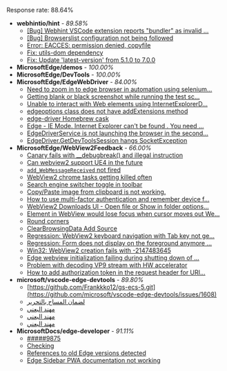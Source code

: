 Response rate: 88.64%

* **webhintio/hint** - _89.58%_
  * [[Bug] Webhint VSCode extension reports "bundler" as invalid ...](https://github.com/webhintio/hint/issues/5563)
  * [[Bug] Browserslist configuration not being followed](https://github.com/webhintio/hint/issues/5556)
  * [Error: EACCES: permission denied, copyfile](https://github.com/webhintio/hint/issues/5432)
  * [Fix: utils-dom dependency](https://github.com/webhintio/hint/pull/5564)
  * [Fix: Update 'latest-version' from 5.1.0 to 7.0.0](https://github.com/webhintio/hint/pull/5471)
* **MicrosoftEdge/demos** - _100.00%_
* **MicrosoftEdge/DevTools** - _100.00%_
* **MicrosoftEdge/EdgeWebDriver** - _84.00%_
  * [Need to zoom in to edge browser in automation using selenium...](https://github.com/MicrosoftEdge/EdgeWebDriver/issues/93)
  * [ Getting blank or black screenshot while running the test sc...](https://github.com/MicrosoftEdge/EdgeWebDriver/issues/92)
  * [Unable to interact with Web elements using InternetExplorerD...](https://github.com/MicrosoftEdge/EdgeWebDriver/issues/91)
  * [edgeoptions class does not have addExtensions method ](https://github.com/MicrosoftEdge/EdgeWebDriver/issues/90)
  * [edge-driver Homebrew cask](https://github.com/MicrosoftEdge/EdgeWebDriver/issues/89)
  * [Edge - IE Mode. Internet Explorer can't be found . You need ...](https://github.com/MicrosoftEdge/EdgeWebDriver/issues/88)
  * [EdgeDriverService is not launching the browser in the second...](https://github.com/MicrosoftEdge/EdgeWebDriver/issues/75)
  * [EdgeDriver.GetDevToolsSession hangs SocketException](https://github.com/MicrosoftEdge/EdgeWebDriver/issues/65)
* **MicrosoftEdge/WebView2Feedback** - _66.00%_
  * [Canary fails with __debugbreak() and illegal instruction](https://github.com/MicrosoftEdge/WebView2Feedback/issues/3613)
  * [Can webview2 support UE4 in the future](https://github.com/MicrosoftEdge/WebView2Feedback/issues/3612)
  * [`add_WebMessageReceived` not fired](https://github.com/MicrosoftEdge/WebView2Feedback/issues/3611)
  * [WebView2 chrome tasks getting killed often](https://github.com/MicrosoftEdge/WebView2Feedback/issues/3610)
  * [Search engine switcher toggle in toolbar](https://github.com/MicrosoftEdge/WebView2Feedback/issues/3609)
  * [Copy/Paste image from clipboard is not working.](https://github.com/MicrosoftEdge/WebView2Feedback/issues/3601)
  * [How to use multi-factor authentication and remember device f...](https://github.com/MicrosoftEdge/WebView2Feedback/issues/3598)
  * [WebView2 Downloads UI - Open file or  Show in folder options...](https://github.com/MicrosoftEdge/WebView2Feedback/issues/3578)
  * [Element in WebView would lose focus when cursor moves out We...](https://github.com/MicrosoftEdge/WebView2Feedback/issues/3593)
  * [Round corners](https://github.com/MicrosoftEdge/WebView2Feedback/issues/3588)
  * [ClearBrowsingData Add Source](https://github.com/MicrosoftEdge/WebView2Feedback/issues/3586)
  * [Regression: WebView2 keyboard navigation with Tab key not ge...](https://github.com/MicrosoftEdge/WebView2Feedback/issues/3585)
  * [Regression: Form does not display on the foreground anymore ...](https://github.com/MicrosoftEdge/WebView2Feedback/issues/3584)
  * [Win32: WebView2 creation fails with -2147483645](https://github.com/MicrosoftEdge/WebView2Feedback/issues/3580)
  * [Edge webview initialization failing during shutting down of ...](https://github.com/MicrosoftEdge/WebView2Feedback/issues/3574)
  * [Problem with decoding VP9 stream with HW accelerator](https://github.com/MicrosoftEdge/WebView2Feedback/issues/3571)
  * [How to add authorization token in the request header for URI...](https://github.com/MicrosoftEdge/WebView2Feedback/issues/3564)
* **microsoft/vscode-edge-devtools** - _89.80%_
  * [https://github.com/Frankkko12/gs-ecs-5.git](https://github.com/microsoft/vscode-edge-devtools/issues/1608)
  * [لضمان المساح بالتحرير](https://github.com/microsoft/vscode-edge-devtools/issues/1607)
  * [مهند البعني](https://github.com/microsoft/vscode-edge-devtools/issues/1606)
  * [مهند البعني](https://github.com/microsoft/vscode-edge-devtools/issues/1605)
  * [مهند البعني](https://github.com/microsoft/vscode-edge-devtools/issues/1604)
* **MicrosoftDocs/edge-developer** - _91.11%_
  * [#####9875](https://github.com/MicrosoftDocs/edge-developer/issues/2680)
  * [Checking](https://github.com/MicrosoftDocs/edge-developer/issues/2678)
  * [References to old Edge versions detected](https://github.com/MicrosoftDocs/edge-developer/issues/2676)
  * [Edge Sidebar PWA documentation not working](https://github.com/MicrosoftDocs/edge-developer/issues/2675)